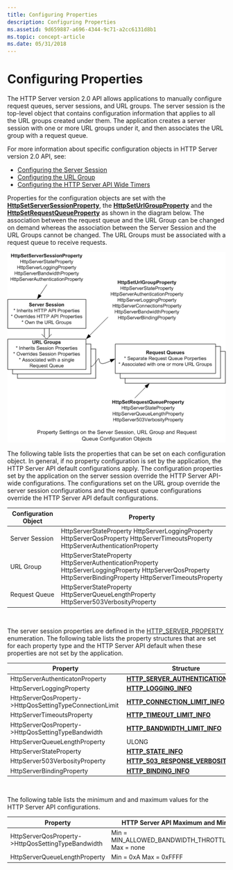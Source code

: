 ```yaml
---
title: Configuring Properties
description: Configuring Properties
ms.assetid: 9d659887-a696-4344-9c71-a2cc6131d8b1
ms.topic: concept-article
ms.date: 05/31/2018
---
```


# Configuring Properties

The HTTP Server version 2.0 API allows applications to manually configure request queues, server sessions, and URL groups. The server session is the top-level object that contains configuration information that applies to all the URL groups created under them. The application creates a server session with one or more URL groups under it, and then associates the URL group with a request queue.

For more information about specific configuration objects in HTTP Server version 2.0 API, see:

-   [Configuring the Server Session](configuring-the-server-session.md)
-   [Configuring the URL Group](configuring-the-url-group.md)
-   [Configuring the HTTP Server API Wide Timers](configuring-the-http-server-api-wide-timers.md)

Properties for the configuration objects are set with the [**HttpSetServerSessionProperty**](/windows/desktop/api/Http/nf-http-httpsetserversessionproperty), the [**HttpSetUrlGroupProperty**](/windows/desktop/api/Http/nf-http-httpseturlgroupproperty) and the [**HttpSetRequestQueueProperty**](/windows/desktop/api/Http/nf-http-httpsetrequestqueueproperty) as shown in the diagram below. The association between the request queue and the URL Group can be changed on demand whereas the association between the Server Session and the URL Groups cannot be changed. The URL Groups must be associated with a request queue to receive requests.

![properties for the configuration objects](images/configpropinv2.png)

The following table lists the properties that can be set on each configuration object. In general, if no property configuration is set by the application, the HTTP Server API default configurations apply. The configuration properties set by the application on the server session override the HTTP Server API-wide configurations. The configurations set on the URL group override the server session configurations and the request queue configurations override the HTTP Server API default configurations.



| Configuration Object | Property                                                                                                                                                      |
|----------------------|---------------------------------------------------------------------------------------------------------------------------------------------------------------|
| Server Session       | HttpServerStateProperty HttpServerLoggingProperty HttpServerQosProperty HttpServerTimeoutsProperty HttpServerAuthenticationProperty                           |
| URL Group            | HttpServerStateProperty HttpServerAuthenticationProperty HttpServerLoggingProperty HttpServerQosProperty HttpServerBindingProperty HttpServerTimeoutsProperty |
| Request Queue        | HttpServerStateProperty HttpServerQueueLengthProperty HttpServer503VerbosityProperty                                                                          |



 

The server session properties are defined in the [HTTP\_SERVER\_PROPERTY](/windows/desktop/api/Http/ne-http-http_server_property) enumeration. The following table lists the property structures that are set for each property type and the HTTP Server API default when these properties are not set by the application.



| Property                                                    | Structure                                                                     | HTTP Server API Default    |
|-------------------------------------------------------------|-------------------------------------------------------------------------------|----------------------------|
| HttpServerAuthenticatonProperty                             | [**HTTP\_SERVER\_AUTHENTICATION\_INFO**](/windows/desktop/api/Http/ns-http-http_server_authentication_info) | No Authentication          |
| HttpServerLoggingProperty                                   | [**HTTP\_LOGGING\_INFO**](/windows/desktop/api/Http/ns-http-http_logging_info)                              | No Logging                 |
| HttpServerQosProperty->HttpQosSettingTypeConnectionLimit | [**HTTP\_CONNECTION\_LIMIT\_INFO**](/windows/desktop/api/Http/ns-http-http_connection_limit_info)           | No Limit                   |
| HttpServerTimeoutsProperty                                  | [**HTTP\_TIMEOUT\_LIMIT\_INFO**](/windows/desktop/api/Http/ns-http-http_timeout_limit_info)                 | 120 sec.                   |
| HttpServerQosProperty->HttpQosSettingTypeBandwidth       | [**HTTP\_BANDWIDTH\_LIMIT\_INFO**](/windows/desktop/api/Http/ns-http-http_bandwidth_limit_info)             | No Limit                   |
| HttpServerQueueLengthProperty                               | ULONG                                                                         | 1000                       |
| HttpServerStateProperty                                     | [**HTTP\_STATE\_INFO**](/windows/desktop/api/Http/ns-http-http_state_info)                                  | Enabled                    |
| HttpServer503VerbosityProperty                              | [**HTTP\_503\_RESPONSE\_VERBOSITY**](/windows/desktop/api/Http/ne-http-http_503_response_verbosity)         | HttpResponseVerbosityBasic |
| HttpServerBindingProperty                                   | [**HTTP\_BINDING\_INFO**](/windows/desktop/api/Http/ns-http-http_binding_info)                              | None                       |



 

The following table lists the minimum and and maximum values for the HTTP Server API configurations.



| Property                                              | HTTP Server API Maximum and Minimum                        |
|-------------------------------------------------------|------------------------------------------------------------|
| HttpServerQosProperty->HttpQosSettingTypeBandwidth | Min = MIN\_ALLOWED\_BANDWIDTH\_THROTTLING\_RATE Max = none |
| HttpServerQueueLengthProperty                         | Min = 0xA Max = 0xFFFF                                     |



 

 

 





